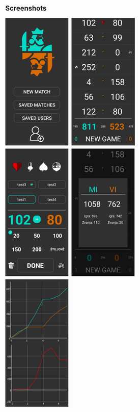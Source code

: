 ## Screenshots

<div style="display: flex; flex-wrap: wrap; gap: 10px;">
  <img loading="lazy" height="400px" src="./readme_imgs/mainscreen.jpg" alt="mainmenu" />
  <img loading="lazy" height="400px" src="./readme_imgs/roundlist.jpg" alt="roundlist" />
  <img loading="lazy" height="400px" src="./readme_imgs/calculator.jpg" alt="calculator" />
  <img loading="lazy" height="400px" src="./readme_imgs/gameend.jpg" alt="gameend" />
  <img loading="lazy" height="400px" src="./readme_imgs/graph.jpg" alt="graph" />
</div>

